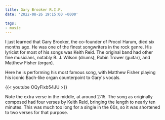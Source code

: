 ```yaml
---
title: Gary Brooker R.I.P.
date: '2022-08-26 19:15:00 +0000'

tags:
- music
---
```


I just learned that Gary Brooker, the co-founder of Procol Harum,
died six months ago.  He was one of the finest songwriters
in the rock genre.  His lyricist for most of his songs was Keith Reid.
The original band had other fine musicians, notably B. J. Wilson (drums),
Robin Trower (guitar), and Matthew Fisher (organ).
<!--more-->

Here he is performing his most famous song,
with Matthew Fisher playing his iconic Bach-like organ counterpoint to Gary's vocals.

{{< youtube OQyFixb54JU >}}

Note the extra verse in the middle, at around 2:15.  The song as originally composed
had four verses by Keith Reid, bringing the length to nearly ten
minutes.  This was much too long for a single in the 60s, so it was
shortened to two verses for that purpose.
